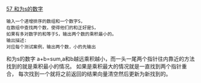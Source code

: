 [57 和为s的数字](https://www.nowcoder.com/practice/390da4f7a00f44bea7c2f3d19491311b?tpId=13&tqId=11195&tPage=1&rp=1&ru=/ta/coding-interviews&qru=/ta/coding-interviews/question-ranking)
```
输入一个递增排序的数组和一个数字S，
在数组中查找两个数，使得他们的和正好是S，
如果有多对数字的和等于S，输出两个数的乘积最小的。
输出描述:
对应每个测试案例，输出两个数，小的先输出
```



和为s的数字
a+b=sum,a和b越远乘积越小，而一头一尾两个指针往内靠近的方法找到的就是乘积最小的情况。
如果是乘积最大的情况就是一直找到两个指针重合，
每次找到一个就将之前返回的结果向量清空然后更新为新找到的。
